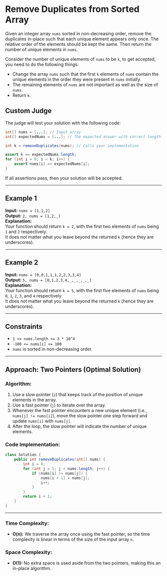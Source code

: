 # Remove Duplicates from Sorted Array

Given an integer array `nums` sorted in non-decreasing order, remove the duplicates in-place such that each unique element appears only once. The relative order of the elements should be kept the same. Then return the number of unique elements in `nums`.

Consider the number of unique elements of `nums` to be `k`, to get accepted, you need to do the following things:

- Change the array `nums` such that the first `k` elements of `nums` contain the unique elements in the order they were present in `nums` initially.
- The remaining elements of `nums` are not important as well as the size of `nums`.
- Return `k`.

## Custom Judge

The judge will test your solution with the following code:

```java
int[] nums = [...]; // Input array
int[] expectedNums = [...]; // The expected answer with correct length

int k = removeDuplicates(nums); // Calls your implementation

assert k == expectedNums.length;
for (int i = 0; i < k; i++) {
    assert nums[i] == expectedNums[i];
}
```

If all assertions pass, then your solution will be accepted.

---

## Example 1

**Input:** `nums = [1,1,2]`  
**Output:** `2, nums = [1,2,_]`  
**Explanation:**  
Your function should return `k = 2`, with the first two elements of `nums` being `1` and `2` respectively.  
It does not matter what you leave beyond the returned `k` (hence they are underscores).

---

## Example 2

**Input:** `nums = [0,0,1,1,1,2,2,3,3,4]`  
**Output:** `5, nums = [0,1,2,3,4,_,_,_,_,_]`  
**Explanation:**  
Your function should return `k = 5`, with the first five elements of `nums` being `0`, `1`, `2`, `3`, and `4` respectively.  
It does not matter what you leave beyond the returned `k` (hence they are underscores).

---

## Constraints

- `1 <= nums.length <= 3 * 10^4`
- `-100 <= nums[i] <= 100`
- `nums` is sorted in non-decreasing order.

---

## Approach: Two Pointers (Optimal Solution)

### Algorithm:

1. Use a slow pointer (`i`) that keeps track of the position of unique elements in the array.
2. Use a fast pointer (`j`) to iterate over the array.
3. Whenever the fast pointer encounters a new unique element (i.e., `nums[j] != nums[i]`), move the slow pointer one step forward and update `nums[i]` with `nums[j]`.
4. After the loop, the slow pointer will indicate the number of unique elements.

### Code Implementation:

```java
class Solution {
    public int removeDuplicates(int[] nums) {
        int i = 0;
        for (int j = 1; j < nums.length; j++) {
            if (nums[i] != nums[j]) {
                nums[i + 1] = nums[j];
                i++;
            }
        }
        return i + 1;
    }
}
```

---

### Time Complexity:

- **O(n):** We traverse the array once using the fast pointer, so the time complexity is linear in terms of the size of the input array `n`.

### Space Complexity:

- **O(1):** No extra space is used aside from the two pointers, making this an in-place algorithm.





  

  
